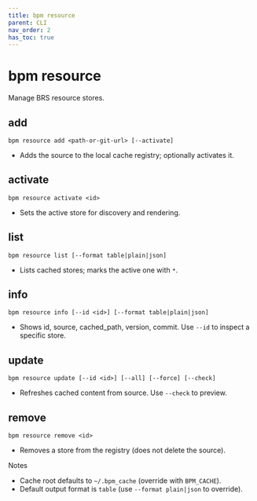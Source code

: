 ```yaml
---
title: bpm resource
parent: CLI
nav_order: 2
has_toc: true
---
```


# bpm resource

Manage BRS resource stores.

## add
```
bpm resource add <path-or-git-url> [--activate]
```
- Adds the source to the local cache registry; optionally activates it.

## activate
```
bpm resource activate <id>
```
- Sets the active store for discovery and rendering.

## list
```
bpm resource list [--format table|plain|json]
```
- Lists cached stores; marks the active one with `*`.

## info
```
bpm resource info [--id <id>] [--format table|plain|json]
```
- Shows id, source, cached_path, version, commit. Use `--id` to inspect a specific store.

## update
```
bpm resource update [--id <id>] [--all] [--force] [--check]
```
- Refreshes cached content from source. Use `--check` to preview.

## remove
```
bpm resource remove <id>
```
- Removes a store from the registry (does not delete the source).

Notes
- Cache root defaults to `~/.bpm_cache` (override with `BPM_CACHE`).
- Default output format is `table` (use `--format plain|json` to override).
